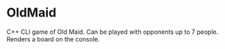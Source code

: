 # OldMaid

C++ CLI game of Old Maid.
Can be played with opponents up to 7 people.
Renders a board on the console.
